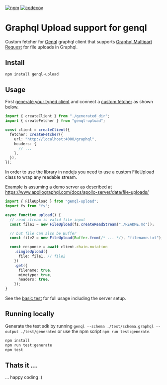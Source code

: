 [![npm](https://img.shields.io/npm/v/genql-upload?label=genql-upload&logo=npm)](https://www.npmjs.com/package/genql-upload)
[![codecov](https://codecov.io/gh/stackables/genql-upload/branch/main/graph/badge.svg?token=x1DmWF8EId)](https://codecov.io/gh/stackables/genql-upload)

# Graphql Upload support for genql

Custom fetcher for [Genql](https://github.com/remorses/genql) graphql client that supports [Graphql Multipart Request](https://github.com/jaydenseric/graphql-multipart-request-spec) for file uploads in Graphql.

## Install

```bash
npm install genql-upload
```

## Usage

First [generate your typed client](https://genql.vercel.app/docs) and connect a [custom fetcher](https://genql.vercel.app/docs/usage/create-the-client#using-a-custom-fetcher) as shown below.

```typescript
import { createClient } from "./generated_dir";
import { createFetcher } from "genql-upload";

const client = createClient({
  fetcher: createFetcher({
    url: "http://localhost:4000/graphql",
    headers: {
      // ...
    },
  }),
});
```

In order to use the library in nodejs you need to use a custom FileUpload class to wrap any readable stream.

Example is assuming a demo server as described at https://www.apollographql.com/docs/apollo-server/data/file-uploads/

```typescript
import { FileUpload } from "genql-upload";
import fs from "fs";

async function upload() {
  // read stream is valid file input
  const file1 = new FileUpload(fs.createReadStream("./README.md"));

  // but file can also be Buffer
  const file2 = new FileUpload(Buffer.from(/* ... */), "filename.txt");

  const response = await client.chain.mutation
    .singleUpload({
      file: file1, // file2
    })
    .get({
      filename: true,
      mimetype: true,
      headers: true,
    });
}
```

See the [basic test](./test/) for full usage including the server setup.

## Running locally

Generate the test sdk by running `genql --schema ./test/schema.graphql --output ./test/generated` or use the npm script `npm run test:generate`.

```bash
npm install
npm run test:generate
npm test
```

## Thats it ...

... happy coding :)
